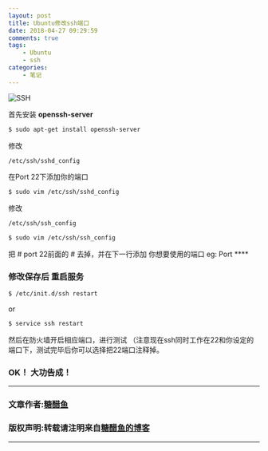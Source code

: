 ```yaml
---
layout: post
title: Ubuntu修改ssh端口
date: 2018-04-27 09:29:59
comments: true
tags:
    - Ubuntu
    - ssh
categories:
    - 笔记
---
```


![SSH](https://ws1.sinaimg.cn/large/006tNbRwly1fwblwgg44ej30p00fk0t7.jpg)

首先安装 **openssh-server**

<!-- more -->

```bash
$ sudo apt-get install openssh-server
```

修改
``` bash
/etc/ssh/sshd_config
```

在Port 22下添加你的端口
``` bash
$ sudo vim /etc/ssh/sshd_config
```

修改
``` bash
/etc/ssh/ssh_config
```

``` bash
$ sudo vim /etc/ssh/ssh_config
```

把 # port 22前面的 # 去掉，并在下一行添加 你想要使用的端口 eg: Port ****

### 修改保存后 重启服务

``` bash
$ /etc/init.d/ssh restart     
```
or
``` bash
$ service ssh restart 
```

然后在防火墙开启相应端口，进行测试 （注意现在ssh同时工作在22和你设定的端口下，测试完毕后你可以选择把22端口注释掉。

### OK！ 大功告成！


---
### 文章作者:[糖醋鱼](http://zzutcy.top)

### 版权声明:转载请注明来自[糖醋鱼的博客](http://zzutcy.top)
---